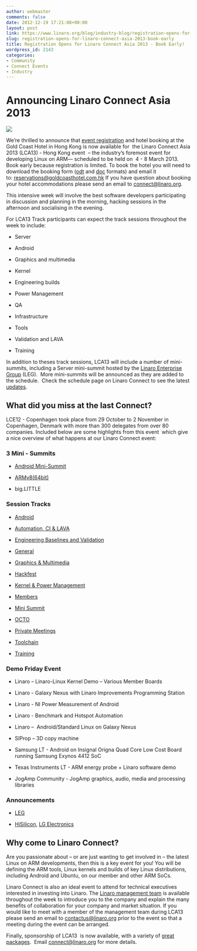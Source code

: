 ```yaml
---
author: webmaster
comments: false
date: 2012-12-19 17:21:08+00:00
layout: post
link: https://www.linaro.org/blog/industry-blog/registration-opens-for-linaro-connect-asia-2013-book-early/
slug: registration-opens-for-linaro-connect-asia-2013-book-early
title: Registration Opens for Linaro Connect Asia 2013 - Book Early!
wordpress_id: 2143
categories:
- Community
- Connect Events
- Industry
---
```


# Announcing Linaro Connect Asia 2013


[![](http://www.linaro.org/wp-content/uploads/2012/12/lca131.png)](http://www.linaro.org/connect)

We’re thrilled to announce that [event registration](http://linaro.eventbrite.co.uk/) and hotel booking at the Gold Coast Hotel in Hong Kong is now available for  the Linaro Connect Asia 2013 (LCA13) - Hong Kong event  – the industry’s foremost event for developing Linux on ARM— scheduled to be held on  4 - 8 March 2013. Book early because registration is limited. To book the hotel you will need to download the booking form ([odt](http://www.linaro.org/wp-content/uploads/2012/12/Hotel-Reservation-Form.odt) and [doc](http://www.linaro.org/wp-content/uploads/2012/12/Hotel-Reservation-Form.doc) formats) and email it to: [reservations@goldcoasthotel.com.hk](mailto:reservations@goldcoasthotel.com.hk) If you have question about booking your hotel accommodations please send an email to [connect@linaro.org](mailto:connect@linaro.org).

This intensive week will involve the best software developers participating in discussion and planning in the morning, hacking sessions in the afternoon and socialising in the evening.

For LCA13 Track participants can expect the track sessions throughout the week to include:



	
  * Server

	
  * Android

	
  * Graphics and multimedia

	
  * Kernel

	
  * Engineering builds

	
  * Power Management

	
  * QA

	
  * Infrastructure

	
  * Tools

	
  * Validation and LAVA

	
  * Training


In addition to theses track sessions, LCA13 will include a number of mini-summits, including a Server mini-summit hosted by the [Linaro Enterprise Group](http://www.linaro.org/engineering/leg) (LEG).  More mini-summits will be announced as they are added to the schedule.  Check the schedule page on Linaro Connect to see the latest [updates](http://www.linaro.org/connect/schedule).


## What did you miss at the last Connect?


LCE12 - Copenhagen took place from 29 October to 2 November in Copenhagen, Denmark with more than 300 delegates from over 80 companies. Included below are some highlights from this event  which give a nice overview of what happens at our Linaro Connect event:


### 3 Mini - Summits





	
  * [Android Mini-Summit](http://www.linaro.org/2012/12/06/summary-of-the-android-mini-summit-at-connect-copenhagen-2012/)

	
  * [ARMv8(64bit)](http://www.linaro.org/2012/11/26/armv8-64-bit-mini-summit-at-lce12-copenhagen/)

	
  * big.LITTLE




### Session Tracks





	
  * [Android](http://summit.linaro.org/lce12/track/linaro-android)

	
  * [Automation, CI & LAVA](http://summit.linaro.org/lce12/track/linaro-automation-ci-lava)

	
  * [Engineering Baselines and Validation](http://summit.linaro.org/lce12/track/linaro-engineering-baselines-validation)

	
  * [General](http://summit.linaro.org/lce12/track/linaro-general)

	
  * [Graphics & Multimedia](http://summit.linaro.org/lce12/track/linaro-gfx-mm)

	
  * [Hackfest](http://summit.linaro.org/lce12/track/hackfest)

	
  * [Kernel & Power Management](http://summit.linaro.org/lce12/track/linaro-kernel-power-management)

	
  * [Members](http://summit.linaro.org/lce12/track/linaro-members)

	
  * [Mini Summit](http://summit.linaro.org/lce12/track/linaro-mini-summit)

	
  * [OCTO](http://summit.linaro.org/lce12/track/linaro-octo)

	
  * [Private Meetings](http://summit.linaro.org/lce12/track/linaro-private-meetings)

	
  * [Toolchain](http://summit.linaro.org/lce12/track/linaro-toolchain)

	
  * [Training](http://summit.linaro.org/lce12/track/linaro-training)




### Demo Friday Event





	
  * Linaro – Linaro-Linux Kernel Demo – Various Member Boards

	
  * Linaro - Galaxy Nexus with Linaro Improvements Programming Station

	
  * Linaro - NI Power Measurement of Android

	
  * Linaro - Benchmark and Hotspot Automation

	
  * Linaro –  Android/Standard Linux on Galaxy Nexus

	
  * SIProp – 3D copy machine

	
  * Samsung LT - Android on Insignal Origna Quad Core Low Cost Board running Samsung Exynos 4412 SoC

	
  * Texas Instruments LT - ARM energy probe + Linaro software demo

	
  * JogAmp Community - JogAmp graphics, audio, media and processing libraries




### Announcements





	
  * [LEG](http://www.linaro.org/news/industry-leaders-collaborate-to-accelerate-software-ecosystem-for-arm-servers-and-join-linaro/en/)

	
  * [HiSilicon](http://www.linaro.org/news/hisilicon-joins-linaro-as-core-member/en/), [LG Electronics](http://www.linaro.org/news/lg-electronics-joins-linaro/en/)




## Why come to Linaro Connect?


Are you passionate about – or are just wanting to get involved in – the latest Linux on ARM developments, then this is a key event for you! You will be defining the ARM tools, Linux kernels and builds of key Linux distributions, including Android and Ubuntu, on our member and other ARM SoCs.

Linaro Connect is also an ideal event to attend for technical executives interested in investing into Linaro. The [Linaro management team](http://www.linaro.org/about/management-team) is available throughout the week to introduce you to the company and explain the many benefits of collaboration for your company and market situation. If you would like to meet with a member of the management team during LCA13 please send an email to contactus@linaro.org prior to the event so that a meeting during the event can be arranged.

Finally, sponsorship of LCA13  is now available, with a variety of [great packages](http://www.linaro.org/connect/sponsorship).  Email [connect@linaro.org](mailto:connect@linaro.org) for more details.
